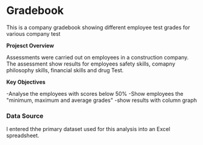 # Gradebook
This is a company gradebook showing different employee test grades for various company test

**Projesct Overview**

Assessments were carried out on employees in a construction company. The assessment show results for employees safety skills, comapny philosophy skills, financial skills and drug Test.

**Key Objectives**

-Analyse the employees with scores below 50%
-Show employees the "minimum, maximum and average grades"
-show results with column graph

### Data Source
I entered thhe primary dataset used for this analysis into an Excel spreadsheet.


